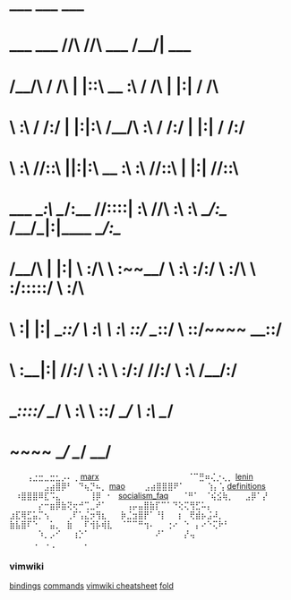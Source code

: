 #                               ___           ___                       ___                 
#      ___        ___          /__/\         /__/\        ___          /__/|        ___     
#     /__/\      /  /\        |  |::\       _\_ \:\      /  /\        |  |:|       /  /\    
#     \  \:\    /  /:/        |  |:|:\     /__/\ \:\    /  /:/        |  |:|      /  /:/    
#      \  \:\  /__/::\      __|__|:|\:\   _\_ \:\ \:\  /__/::\      __|  |:|     /__/::\    
#  ___  \__\:\ \__\/\:\__  /__/::::| \:\ /__/\ \:\ \:\ \__\/\:\__  /__/\_|:|____ \__\/\:\__ 
# /__/\ |  |:|    \  \:\/\ \  \:\~~\__\/ \  \:\ \:\/:/    \  \:\/\ \  \:\/:::::/    \  \:\/\
# \  \:\|  |:|     \__\::/  \  \:\        \  \:\ \::/      \__\::/  \  \::/~~~~      \__\::/
#  \  \:\__|:|     /__/:/    \  \:\        \  \:\/:/       /__/:/    \  \:\          /__/:/ 
#   \__\::::/      \__\/      \  \:\        \  \::/        \__\/      \  \:\         \__\/  
#       ~~~~                   \__\/         \__\/                     \__\/                
⠀⠀⠀⢠⣐⣒⣀⣒⣂⡠⠄⢀ [marx](marx)⠀⠀⠀⠀⠀⠀⠀⠀
⠀⠀⠀⠀⠀⠀⠀⠈⠉⣛⠶⢌⡐⢄⡀ [lenin](lenin)
⠀⠀⠀⠀⠀⠀⣠⣴⣿⡿⠃⠀⠙⢦⡙⠦⡀ [mao](mao)
⠀⠀⠀⣠⣴⣿⣿⣿⠟⠁⠀⠀⠀⠀⢱⡄⢡ [definitions](definitions)
⠀⠰⣿⣿⣿⠿⣏⠩⣄⠀⠀⠀⠀⠀⢸⡿⠀⠂⠀[socialism_faq](socialism_faq)
⠀⠀⠈⠛⠁⠀⠈⢮⣪⢷⡀⠀⠀⣠⡿⠁⡜⠀⠀
⠀⠀⠀⠀⠀⡔⠒⣶⡿⣷⢝⢖⠚⢉⣀⠞⠁⠀⠀
⠀⢠⡤⣤⣿⣷⡏⠉⠁⠙⢕⢍⢻⣋⠥⡄⠀⠀⠀
⣰⣏⢿⣋⣥⡉⢢⠀⠀⠀⢀⠏⢡⣌⡲⢻⣆⠀⠀
⡷⣈⣲⣿⡟⠁⠘⡇⠀⠀⡆⠀⢟⣾⡦⣨⠼⡀⠀
⣷⣧⣿⠏⠑⠀⠀⣥⡀⠀⣷⠀⠀⠏⢺⡧⢾⣇⠀
⠈⠉⠉⠛⢲⠄⠀⠀⢐⠔⠀⠑⠀⡄⠔⠑⢍⠗⠃
⠀⠀⠀⠀⠀⠱⡀⡠⠊⠀⠀⢰⡑⠁⠀⠀⠀⠀⠀
⠀⠀⠀⠀⠀⠀⠜⠁⠀⠀⠀⡜⢤⠀⠀⠀⠀⠀⠀
⠀⠀⠀⠀⠠⠀⠠⢀⠀⠀⠀⠀⠀⠄⠀⠀⠀⠀⠀ 

### vimwiki
  [bindings](bindings)
    [commands](commands)
      [vimwiki cheatsheet](vimwiki-cheatsheet)
[fold](fold)
